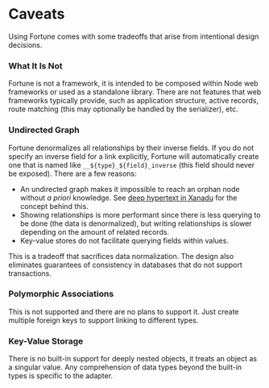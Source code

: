 # Caveats

Using Fortune comes with some tradeoffs that arise from intentional design decisions.


### What It Is Not

Fortune is not a framework, it is intended to be composed within Node web frameworks or used as a standalone library. There are not features that web frameworks typically provide, such as application structure, active records, route matching (this may optionally be handled by the serializer), etc.


### Undirected Graph

Fortune denormalizes all relationships by their inverse fields. If you do not specify an inverse field for a link explicitly, Fortune will automatically create one that is named like `__${type}_${field}_inverse` (this field should never be exposed). There are a few reasons:

- An undirected graph makes it impossible to reach an orphan node without *a priori* knowledge. See [deep hypertext in Xanadu](http://xanadu.com/xuTheModel/) for the concept behind this.
- Showing relationships is more performant since there is less querying to be done (the data is denormalized), but writing relationships is slower depending on the amount of related records.
- Key-value stores do not facilitate querying fields within values.

This is a tradeoff that sacrifices data normalization. The design also eliminates guarantees of consistency in databases that do not support transactions.


### Polymorphic Associations

This is not supported and there are no plans to support it. Just create multiple foreign keys to support linking to different types.


### Key-Value Storage

There is no built-in support for deeply nested objects, it treats an object as a singular value. Any comprehension of data types beyond the built-in types is specific to the adapter.
